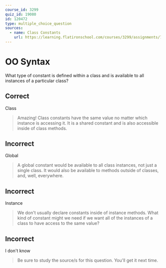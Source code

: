```yaml
---
course_id: 3299
quiz_id: 19080
id: 120472
type: multiple_choice_question
sources:
  - name: Class Constants
    url: https://learning.flatironschool.com/courses/3299/assignments/74045
---
```


# OO Syntax

What type of constant is defined within a class and is available to all
instances of a particular class?

## Correct

Class

> Amazing! Class constants have the same value no matter which instance is
> accessing it. It is a shared constant and is also accessible inside of class
> methods.

## Incorrect

Global

> A global constant would be available to all class instances, not just a single
> class. It would also be available to methods outside of classes, and, well,
> everywhere.

## Incorrect

Instance

> We don't usually declare constants inside of instance methods. What kind of
> constant might we need if we want all of the instances of a class to have
> access to the same value?

## Incorrect

I don't know

> Be sure to study the source/s for this question. You'll get it next time.
